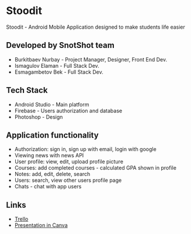 # Stoodit
Stoodit - Android Mobile Application designed to make students life easier

## Developed by SnotShot team 
- Burkitbaev Nurbay - Project Manager, Designer, Front End Dev.
- Ismagulov Elaman - Full Stack Dev.
- Esmagambetov Bek - Full Stack Dev.

## Tech Stack 
- Android Studio - Main platform
- Firebase - Users authorization and database
- Photoshop - Design 

## Application functionality
- Authorization: sign in, sign up with email, login with google
- Viewing news with news API
- User profile: view, edit, upload profile picture
- Courses: add completed courses - calculated GPA shown in profile
- Notes: add, edit, delete, search
- Users: search, view other users profile page
- Chats - chat with app users

## Links
- [Trello](https://trello.com/b/ridfjxJW/stoodit)
- [Presentation in Canva](https://www.canva.com/design/DAEwWOjUPI8/WtcNRI0kNFGKFbw56TLlwg/edit?utm_content=DAEwWOjUPI8&amp;utm_campaign=designshare&amp;utm_medium=link2&amp;utm_source=sharebutton)
